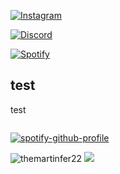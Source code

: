 <a href="https://www.instagram.com/martiinfer22/"> 

![Instagram](https://img.shields.io/badge/martiinfer22-%23E4405F.svg?style=for-the-badge&logo=Instagram&logoColor=white)

<a href="https://www.instagram.com/martiinfer22/"> 

![Discord](https://img.shields.io/badge/NanoSync-%237289DA.svg?style=for-the-badge&logo=discord&logoColor=white)


<a href="https://www.instagram.com/martiinfer22/"> 

![Spotify](https://img.shields.io/badge/Spotify-1ED760?style=for-the-badge&logo=spotify&logoColor=white)

</a>



<h2>test</h3>
<p>test</p>

<div style="display: flex; align-items: center;">

[![spotify-github-profile](https://spotify-github-profile.vercel.app/api/view?uid=kkfig8dlwchpesdycbx6cqt2i&cover_image=true&theme=novatorem)](https://spotify-github-profile.vercel.app/api/view?uid=kkfig8dlwchpesdycbx6cqt2i&redirect=true)

</div>

<img src="https://komarev.com/ghpvc/?username=themartinfer22&label=Profile%20views&color=0e75b6&style=flat" alt="themartinfer22"/>
</a>


<a href="https://github.com/TheMartinfer22/">
  <img src="https://github-readme-stats.vercel.app/api/top-langs/?username=TheMartinfer22&layout=compact&theme=radical" />
</a>